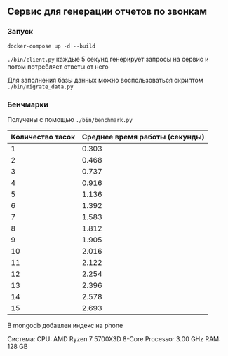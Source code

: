 ## Сервис для генерации отчетов по звонкам

### Запуск

```shell
docker-compose up -d --build
```

`./bin/client.py` каждые 5 секунд генерирует запросы на сервис и потом потребляет ответы от него

Для заполнения базы данных можно воспользоваться скриптом `./bin/migrate_data.py`

### Бенчмарки

Получены с помощью `./bin/benchmark.py`

| Количество тасок | Среднее время работы (секунды) |
|------------------|--------------------------------|
| 1                | 0.303                          |
| 2                | 0.468                          |
| 3                | 0.737                          |
| 4                | 0.916                          |
| 5                | 1.136                          |
| 6                | 1.392                          |
| 7                | 1.583                          |
| 8                | 1.812                          |
| 9                | 1.905                          |
| 10               | 2.016                          |
| 11               | 2.122                          |
| 12               | 2.254                          |
| 13               | 2.396                          |
| 14               | 2.578                          |
| 15               | 2.693                          |


В mongodb добавлен индекс на phone

Система:
CPU: AMD Ryzen 7 5700X3D 8-Core Processor 3.00 GHz
RAM: 128 GB




